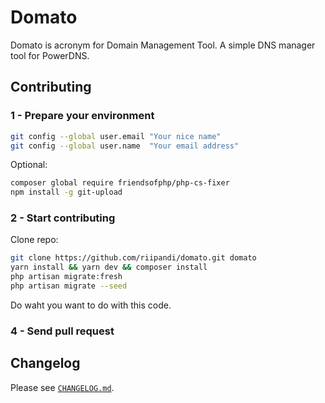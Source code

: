# Domato

Domato is acronym for Domain Management Tool. A simple DNS manager tool for PowerDNS.

## Contributing

### 1 - Prepare your environment

```bash
git config --global user.email "Your nice name"
git config --global user.name  "Your email address"
```

Optional:

```bash
composer global require friendsofphp/php-cs-fixer
npm install -g git-upload
```

### 2 - Start contributing

Clone repo:

```bash
git clone https://github.com/riipandi/domato.git domato
yarn install && yarn dev && composer install
php artisan migrate:fresh
php artisan migrate --seed
```

Do waht you want to do with this code.

### 4 - Send pull request

## Changelog

Please see [`CHANGELOG.md`](./CHANGELOG.md).
